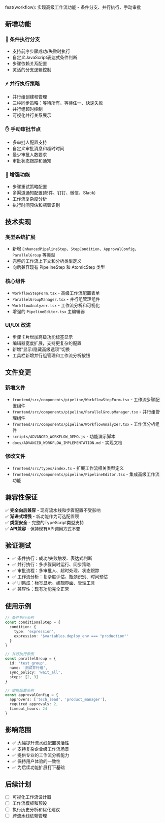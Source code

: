 feat(workflow): 实现高级工作流功能 - 条件分支、并行执行、手动审批

## 新增功能

### 🌲 条件执行分支
- 支持前序步骤成功/失败时执行
- 自定义JavaScript表达式条件判断
- 步骤依赖关系配置
- 灵活的分支逻辑控制

### ⚡ 并行执行策略  
- 并行组创建和管理
- 三种同步策略：等待所有、等待任一、快速失败
- 并行组超时控制
- 可视化并行关系展示

### ✋ 手动审批节点
- 多审批人配置支持
- 自定义审批消息和超时时间
- 最少审批人数要求
- 审批状态跟踪和通知

### 🔧 增强功能
- 步骤重试策略配置
- 多渠道通知配置(邮件、钉钉、微信、Slack)
- 工作流复杂度分析
- 执行时间预估和瓶颈识别

## 技术实现

### 类型系统扩展
- 新增 `EnhancedPipelineStep`、`StepCondition`、`ApprovalConfig`、`ParallelGroup` 等类型
- 完整的工作流上下文和分析类型定义
- 向后兼容现有 PipelineStep 和 AtomicStep 类型

### 核心组件
- `WorkflowStepForm.tsx` - 高级工作流配置表单
- `ParallelGroupManager.tsx` - 并行组管理组件  
- `WorkflowAnalyzer.tsx` - 工作流分析和可视化
- 增强的 `PipelineEditor.tsx` 主编辑器

### UI/UX 改进
- 步骤卡片增加高级功能标签显示
- 编辑器宽度扩展，支持更复杂的配置
- 新增"显示/隐藏高级选项"切换
- 工具栏新增并行组管理和工作流分析按钮

## 文件变更

### 新增文件
- `frontend/src/components/pipeline/WorkflowStepForm.tsx` - 工作流步骤配置组件
- `frontend/src/components/pipeline/ParallelGroupManager.tsx` - 并行组管理组件
- `frontend/src/components/pipeline/WorkflowAnalyzer.tsx` - 工作流分析组件
- `scripts/ADVANCED_WORKFLOW_DEMO.js` - 功能演示脚本
- `docs/ADVANCED_WORKFLOW_IMPLEMENTATION.md` - 实现文档

### 修改文件
- `frontend/src/types/index.ts` - 扩展工作流相关类型定义
- `frontend/src/components/pipeline/PipelineEditor.tsx` - 集成高级工作流功能

## 兼容性保证

✅ **完全向后兼容** - 现有流水线和步骤配置不受影响  
✅ **渐进式增强** - 新功能作为可选配置项  
✅ **类型安全** - 完整的TypeScript类型支持  
✅ **API兼容** - 保持现有API调用方式不变  

## 验证测试

- ✅ 条件执行：成功/失败触发、表达式判断
- ✅ 并行执行：多步骤同时运行、同步策略
- ✅ 审批流程：多审批人、超时处理、状态跟踪
- ✅ 工作流分析：复杂度评估、瓶颈识别、时间预估
- ✅ UI集成：标签显示、编辑界面、管理工具
- ✅ 兼容性：现有功能完全正常

## 使用示例

```typescript
// 条件执行示例
const conditionalStep = {
  condition: {
    type: 'expression',
    expression: '$variables.deploy_env === "production"'
  }
}

// 并行执行示例  
const parallelGroup = {
  id: 'test_group',
  name: '测试并行组',
  sync_policy: 'wait_all',
  steps: [2, 3]
}

// 审批配置示例
const approvalConfig = {
  approvers: ['tech_lead', 'product_manager'],
  required_approvals: 2,
  timeout_hours: 24
}
```

## 影响范围

- ✅ 大幅提升流水线配置灵活性
- ✅ 支持复杂企业级工作流场景  
- ✅ 提供专业的工作流分析能力
- ✅ 保持用户体验的一致性
- ✅ 为后续功能扩展打下基础

## 后续计划

- [ ] 可视化工作流设计器
- [ ] 工作流模板和预设
- [ ] 执行历史分析和优化建议
- [ ] 跨流水线依赖管理
